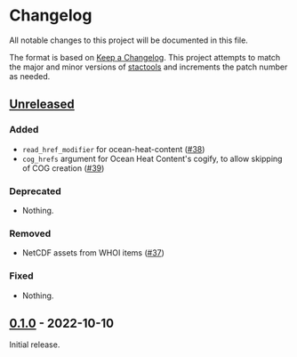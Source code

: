 # Changelog

All notable changes to this project will be documented in this file.

The format is based on [Keep a Changelog](https://keepachangelog.com/en/1.0.0/).
This project attempts to match the major and minor versions of
[stactools](https://github.com/stac-utils/stactools) and increments the patch
number as needed.

## [Unreleased]

### Added

- `read_href_modifier` for ocean-heat-content ([#38](https://github.com/stactools-packages/noaa-cdr/pull/38))
- `cog_hrefs` argument for Ocean Heat Content's cogify, to allow skipping of COG
  creation ([#39](https://github.com/stactools-packages/noaa-cdr/pull/39))

### Deprecated

- Nothing.

### Removed

- NetCDF assets from WHOI items ([#37](https://github.com/stactools-packages/noaa-cdr/pull/37))

### Fixed

- Nothing.

## [0.1.0] - 2022-10-10

Initial release.

[Unreleased]: <https://github.com/stactools-packages/noaa-cdr/tree/main/>
[0.1.0]: <https://github.com/stactools-packages/noaa-cdr/releases/tag/v0.1.0>
